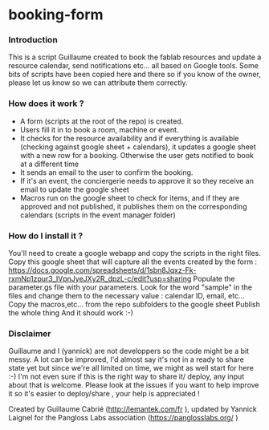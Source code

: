 # booking-form

### Introduction

This is a script Guillaume created to book the fablab resources and update a resource calendar, send notifications etc... all based on Google tools. Some bits of scripts have been copied here and there so if you know of the owner, please let us know so we can attribute them correctly.

### How does it work ?

- A form (scripts at the root of the repo) is created.
- Users fill it in to book a room, machine or event.
- It checks for the resource availability and if everything is available (checking against google sheet + calendars), it updates a google sheet with a new row for a booking. Otherwise the user gets notified to book at a different time
- It sends an email to the user to confirm the booking.
- If it's an event, the conciergerie needs to approve it so they receive an email to update the google sheet
- Macros run on the google sheet to check for items, and if they are approved and not published, it publishes them on the corresponding calendars (scripts in the event manager folder)

### How do I install it ?

You'll need to create a google webapp and copy the scripts in the right files.
Copy this google sheet that will capture all the events created by the form : https://docs.google.com/spreadsheets/d/1sbn8Jqxz-Fk-rxmNp1zpur3_IVpnJyeJXy2R_dpzL-c/edit?usp=sharing
Populate the parameter.gs file with your parameters.
Look for the word "sample" in the files and change them to the necessary value : calendar ID, email, etc...
Copy the macros,etc... from the repo subfolders to the google sheet
Publish the whole thing
And it should work :-)

### Disclaimer

Guillaume and I (yannick) are not developpers so the code might be a bit messy.
A lot can be improved, I'd almost say it's not in a ready to share state yet but since we're all limited on time, we might as well start for here :-)
I'm not even sure if this is the right way to share it/ deploy, any input about that is welcome.
Please look at the issues if you want to help improve it so it's easier to deploy/share , your help is appreciated !


Created by Guillaume Cabrié (http://lemantek.com/fr ), updated by Yannick Laignel for the Pangloss Labs association (https://panglosslabs.org/ )
